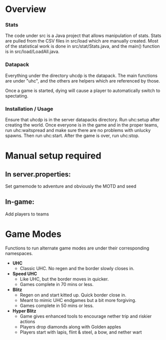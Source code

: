 # Overview
### Stats
The code under src is a Java project that allows manipulation of stats. Stats are pulled from the CSV files in src/load which are manually created. Most of the statistical work is done in src/stat/Stats.java, and the main() function is in src/load/LoadAll.java.
### Datapack
Everything under the directory uhcdp is the datapack. The main functions are under "uhc", and the others are helpers which are referenced by those.

Once a game is started, dying will cause a player to automatically switch to spectating.
### Installation / Usage
Ensure that uhcdp is in the server datapacks directory. Run uhc:setup after creating the world. Once everyone is in the game and in the proper teams, run uhc:waitspread and make sure there are no problems with unlucky spawns. Then run uhc:start. After the game is over, run uhc:stop.

# Manual setup required
## In server.properties:
Set gamemode to adventure and obviously the MOTD and seed
## In-game:
Add players to teams

# Game Modes
Functions to run alternate game modes are under their corresponding namespaces.
- **UHC** 
    - Classic UHC. No regen and the border slowly closes in.
- **Speed UHC** 
    - Like UHC, but the border moves in quicker. 
    - Games complete in 70 mins or less.
- **Blitz** 
    - Regen on and start kitted up. Quick border close in.
    - Meant to mimic UHC endgames but a bit more forgiving.
    - Games complete in 50 mins or less.
- **Hyper Blitz**
	- Game gives enhanced tools to encourage nether trip and riskier actions
	- Players drop diamonds along with Golden apples
	- Players start with lapis, flint & steel, a bow, and nether wart